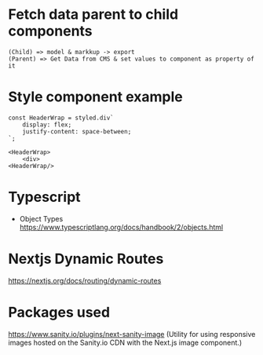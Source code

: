 # Fetch data parent to child components
    
    (Child) => model & markkup -> export
    (Parent) => Get Data from CMS & set values to component as property of it

# Style component example

    const HeaderWrap = styled.div`
        display: flex;
        justify-content: space-between;
    `;

    <HeaderWrap>
        <div>
    <HeaderWrap/>


# Typescript
- Object Types
https://www.typescriptlang.org/docs/handbook/2/objects.html

# Nextjs Dynamic Routes
https://nextjs.org/docs/routing/dynamic-routes

# Packages used
https://www.sanity.io/plugins/next-sanity-image     (Utility for using responsive images hosted on the Sanity.io CDN with the Next.js image component.)